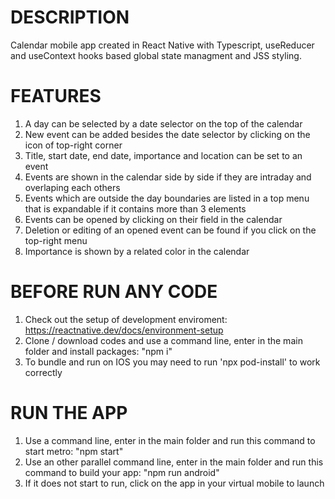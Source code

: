 # DESCRIPTION

Calendar mobile app created in React Native with Typescript, useReducer and useContext hooks based global state managment and JSS styling.

# FEATURES

1. A day can be selected by a date selector on the top of the calendar
2. New event can be added besides the date selector by clicking on the icon of top-right corner
3. Title, start date, end date, importance and location can be set to an event
4. Events are shown in the calendar side by side if they are intraday and overlaping each others
5. Events which are outside the day boundaries are listed in a top menu that is expandable if it contains more than 3 elements
6. Events can be opened by clicking on their field in the calendar
7. Deletion or editing of an opened event can be found if you click on the top-right menu
8. Importance is shown by a related color in the calendar

# BEFORE RUN ANY CODE

1. Check out the setup of development enviroment: https://reactnative.dev/docs/environment-setup
2. Clone / download codes and use a command line, enter in the main folder and install packages: "npm i"
3. To bundle and run on IOS you may need to run 'npx pod-install' to work correctly

# RUN THE APP

1. Use a command line, enter in the main folder and run this command to start metro: "npm start"
2. Use an other parallel command line, enter in the main folder and run this command to build your app: "npm run android"
3. If it does not start to run, click on the app in your virtual mobile to launch
